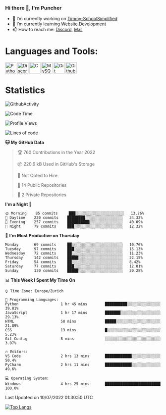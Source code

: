 ### Hi there 👋, I'm Puncher

- 🔭 I’m currently working on [Timmy-SchoolSimplified](https://github.com/School-Simplified/Timmy-SchoolSimplified)
- 🌱 I’m currently learning [Website Development](https://github.com/Puncher1/website-development)
- 📫 How to reach me: [Discord](https://github.com/Puncher1#discord-profile), [Mail](mailto:andrin.schaller@hispeed.ch)

# Languages and Tools:
<img align="left" alt="Python" width="36px" src="https://upload.wikimedia.org/wikipedia/commons/thumb/c/c3/Python-logo-notext.svg/2000px-Python-logo-notext.svg.png" />
<img align="left" alt="Discord.py" width="36px" src="https://i.imgur.com/RPrw70n.jpg" />
<img align="left" alt="C" width="36px" src="https://upload.wikimedia.org/wikipedia/commons/thumb/1/18/C_Programming_Language.svg/1200px-C_Programming_Language.svg.png" />
<img align="left" alt="MySQL" width="36px" src="https://upload.wikimedia.org/wikipedia/de/d/dd/MySQL_logo.svg" />
<img align="left" alt="Git" width="36px" src="https://garygregory.files.wordpress.com/2016/11/git_logo.png?w=325" />
<img align="left" alt="Github" width="36px" src="https://upload.wikimedia.org/wikipedia/commons/thumb/a/ae/Github-desktop-logo-symbol.svg/1024px-Github-desktop-logo-symbol.svg.png" />
<br />
<br />

# Statistics
![GithubActivity](https://github-profile-summary-cards.vercel.app/api/cards/profile-details?username=puncher1&theme=solarized_dark)
<!--START_SECTION:waka-->
![Code Time](http://img.shields.io/badge/Code%20Time-0%20secs-blue)

![Profile Views](http://img.shields.io/badge/Profile%20Views-0-blue)

![Lines of code](https://img.shields.io/badge/From%20Hello%20World%20I%27ve%20Written-1%20Million%20lines%20of%20code-blue)

**🐱 My GitHub Data** 

> 🏆 760 Contributions in the Year 2022
 > 
> 📦 220.9 kB Used in GitHub's Storage 
 > 
> 🚫 Not Opted to Hire
 > 
> 📜 14 Public Repositories 
 > 
> 🔑 2 Private Repositories  
 > 
**I'm a Night 🦉** 

```text
🌞 Morning    85 commits     ███░░░░░░░░░░░░░░░░░░░░░░   13.26% 
🌆 Daytime    220 commits    ████████░░░░░░░░░░░░░░░░░   34.32% 
🌃 Evening    257 commits    ██████████░░░░░░░░░░░░░░░   40.09% 
🌙 Night      79 commits     ███░░░░░░░░░░░░░░░░░░░░░░   12.32%

```
📅 **I'm Most Productive on Thursday** 

```text
Monday       69 commits     ██░░░░░░░░░░░░░░░░░░░░░░░   10.76% 
Tuesday      97 commits     ███░░░░░░░░░░░░░░░░░░░░░░   15.13% 
Wednesday    72 commits     ██░░░░░░░░░░░░░░░░░░░░░░░   11.23% 
Thursday     142 commits    █████░░░░░░░░░░░░░░░░░░░░   22.15% 
Friday       54 commits     ██░░░░░░░░░░░░░░░░░░░░░░░   8.42% 
Saturday     77 commits     ███░░░░░░░░░░░░░░░░░░░░░░   12.01% 
Sunday       130 commits    █████░░░░░░░░░░░░░░░░░░░░   20.28%

```


📊 **This Week I Spent My Time On** 

```text
⌚︎ Time Zone: Europe/Zurich

💬 Programming Languages: 
Python                   1 hr 45 mins        ██████████░░░░░░░░░░░░░░░   39.81% 
JavaScript               1 hr 17 mins        ███████░░░░░░░░░░░░░░░░░░   29.13% 
HTML                     58 mins             █████░░░░░░░░░░░░░░░░░░░░   21.89% 
CSS                      13 mins             █░░░░░░░░░░░░░░░░░░░░░░░░   5.23% 
Git Config               8 mins              ░░░░░░░░░░░░░░░░░░░░░░░░░   3.07%

🔥 Editors: 
VS Code                  2 hrs 13 mins       ████████████░░░░░░░░░░░░░   50.4% 
PyCharm                  2 hrs 11 mins       ████████████░░░░░░░░░░░░░   49.6%

💻 Operating System: 
Windows                  4 hrs 25 mins       █████████████████████████   100.0%

```


 Last Updated on 10/07/2022 01:30:50 UTC
<!--END_SECTION:waka-->

[![Top Langs](https://github-readme-stats.vercel.app/api/top-langs/?username=puncher1&langs_count=10&theme=prussian)](https://github.com/puncher1/)
